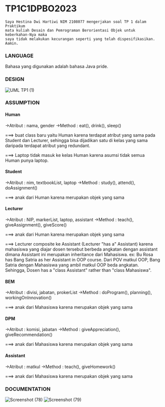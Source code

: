 # TP1C1DPBO2023
    Saya Hestina Dwi Hartiwi NIM 2108077 mengerjakan soal TP 1 dalam Praktikum
    mata kuliah Desain dan Pemrograman Berorientasi Objek untuk keberkahan-Nya maka 
    saya tidak melakukan kecurangan seperti yang telah dispesifikasikan. Aamin.

### LANGUAGE
Bahasa yang digunakan adalah bahasa Java pride.

### DESIGN
![UML TP1 (1)](https://user-images.githubusercontent.com/100210178/226189203-8a17fb53-73c9-47e5-9ee7-c9274c8fa351.png)

### ASSUMPTION
#### Human
->Atribut : nama, gender
->Method : eat(), drink(), sleep()

===> buat class baru yaitu Human karena terdapat atribut yang sama pada
Student dan Lecturer, sehingga bisa dijadikan satu di kelas yang sama daripada
terdapat atribut yang redundant. 

===> Laptop tidak masuk ke kelas Human karena asumsi tidak semua Human punya laptop.

#### Student
->Atribut : nim, textbookList, laptop
->Method : study(), attend(), doAssignment()

===> anak dari Human karena merupakan objek yang sama

#### Lecturer
->Atribut : NIP, markerList, laptop, assistant
->Method : teach(), giveAssignment(), giveScore()

===> anak dari Human karena merupakan objek yang sama

===> Lecturer composite ke Assistant (Lecturer "has a" Assistant) karena mahasiswa yang diajar dosen tersebut berbeda angkatan dengan assistant dimana Assistant ini merupakan inheritance dari Mahasiswa. 
ex: Bu Rosa has Bang Satria as her Assistant in OOP course. Dari POV matkul OOP, Bang Satria dengan Mahasiswa yang ambil matkul OOP beda angkatan. Sehingga, Dosen has a "class Assistant" rather than "class Mahasiswa".

#### BEM
->Atribut : divisi, jabatan, prokerList
->Method : doProgram(), planning(), workingOnInnovation()

===> anak dari Mahasiswa karena merupakan objek yang sama

#### DPM
->Atribut : komisi, jabatan
->Method : giveAppreciation(), giveRecommendation()

===> anak dari Mahasiswa karena merupakan objek yang sama

#### Assistant
->Atribut : matkul
->Method : teach(), giveHomework()

===> anak dari Mahasiswa karena merupakan objek yang sama

### DOCUMENTATION
![Screenshot (78)](https://user-images.githubusercontent.com/100210178/226189292-7d4ff407-847d-45ad-bfc0-6f79550e41a1.png)
![Screenshot (79)](https://user-images.githubusercontent.com/100210178/226189295-aadbcb94-bb1f-4dd5-80a4-57fb59adab2a.png)
